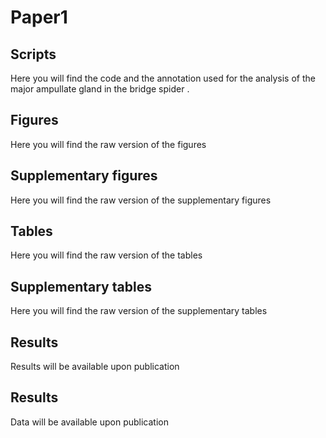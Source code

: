 # Paper1


## Scripts
Here you will find the code and the annotation used for the analysis of the major ampullate gland in the bridge spider .

## Figures
Here you will find the raw version of the figures

## Supplementary figures
Here you will find the raw version of the  supplementary figures

## Tables
Here you will find the raw version of the tables

## Supplementary tables
Here you will find the raw version of the supplementary tables

## Results
Results will be available upon publication

## Results
Data will be available upon publication

